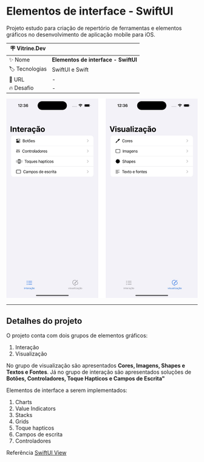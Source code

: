 # Elementos de interface - SwiftUI

Projeto estudo para criação de repertório de ferramentas e elementos gráficos no desenvolvimento de aplicação mobile para iOS.

| :placard: Vitrine.Dev |     |
| -------------  | --- |
| :sparkles: Nome        | **Elementos de interface - SwiftUI**
| :label: Tecnologias | SwiftUI e Swift
| :rocket: URL         | -
| :fire: Desafio     | -

<!-- Inserir imagem com a #vitrinedev ao final do link -->
![](https://github.com/leaodebrito/Elementos-de-interface---SwiftUI/blob/master/Imagens/Interfaces.jpg?raw=true#vitrinedev)


______

## Detalhes do projeto

O projeto conta com dois grupos de elementos gráficos:

1. Interação
2. Visualização

No grupo de visualização são apresentados **Cores, Imagens, Shapes e Textos e Fontes**. Já no grupo de interação são apresentados soluções de **Botões, Controladores, Toque Hapticos e Campos de Escrita"**

Elementos de interface a serem implementados:
1. Charts
2. Value Indicators
3. Stacks
4. Grids
5. Toque hapticos
6. Campos de escrita
7. Controladores

Referência [SwiftUI View](https://developer.apple.com/documentation/widgetkit/swiftui-views)
